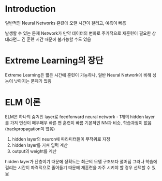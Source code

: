 # Introduction
일반적인 Neural Networks
훈련에 오랜 시간이 걸리고, 예측이 빠름

발생할 수 있는 문제
Network가 만약 데이터의 변화로 주기적으로 재훈련이 필요한 상태라면... 긴 훈련 시간 때문에 불가능할 수도 있음

# Extreme Learning의 장단
Extreme Learning은 짧은 시간에 훈련이 가능하나, 일반 Neural Network에 비해 성능이 낮아지는 문제가 있음

# ELM 이론
ELM은 하나의 숨겨진 layer로 feedforward neural network - 1개의 hidden layer를 가져 연산이 매우매우 빠른 편
훈련이 빠름
기본적인 NN과 비슷, 학습과정이 없음 (backpropagation이 없음)

1. hidden layer의 neuron에 파라미터들이 무작위로 지정
2. hidden layer를 거쳐 입력 계산
3. output의 weight를 계산

hidden layer가 단층이기 때문에 정확도는 최근의 모델 구조보다 떨어짐
그러나 학습에 걸리는 시간이 파격적으로 줄어들기 때문에 재훈련을 자주 시켜야 할 경우 선택할 수 있음
